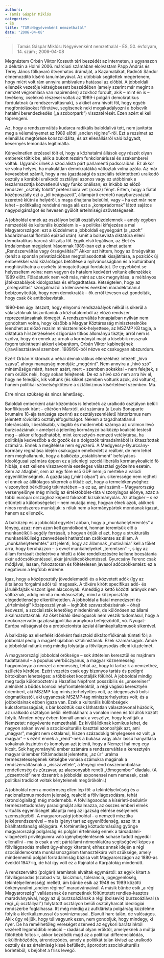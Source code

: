 ```yaml
---
authors: 
- Tamás Gáspár Miklós
categories: 
- ÉS
title: "TGM:Négyévenként nemzethalál"
date: "2006-04-08"
---
```

> Tamás Gáspár Miklós: Négyévenként nemzethalál - ÉS, 50. évfolyam, 14. szám ; 2006-04-08

Megnéztem Orbán Viktor Kossuth téri beszédét az interneten, s ugyanazon a délután a Holmi 2006. márciusi számában elolvastam Papp András és Térey János fölkavaró ötvenhatos drámáját, a Kazamatákat, Radnóti Sándor elmemozdító kísérő tanulmányával. Az utóbbiak segítettek megértenem, hogy miért volt rám annyira ambivalens hatással az előbbi. A jobboldali ellenzék vezetője kétségbeesett beszédében (amely szerint már megint a nemzet végromlása van napirenden) azokhoz fordult, akik – mint én is – tevékeny, cselekvő részesei voltak az 1989-i polgári demokratikus fordulatnak (a rendszerváltásnak), s akiket arra hívott föl, hogy egyéb megfontolásokat félretéve, segítsenek neki megakadályozni a bolsevik hatalmi berendezkedés („a szoborpark”) visszatérését. Ezen azért el kell töprengeni.

Az, hogy a rendszerváltás kudarca radikális baloldalivá tett, nem javította meg a véleményemet az 1989 előtti „ancien régime”-ről. Ezt a rezsimet az ellenállás megtörése konszolidálta, és az ellenállásról való bágyadt, kesernyés lemondás legitimálta.

Kényelmetlen érzéssel tölt el, hogy a közhatalmi állások egy részét olyan emberek töltik be, akik a bukott rezsim funkcionáriusai és szakemberei voltak. Ugyanők ülnek a szocialista párt parlamenti padsoraiban. Ez akkor se volna helyes, ha makulátlan demokratákká változtak volna azóta. Az már kevesebbet számít, hogy a ma (gazdasági és szociális tekintetben) uralkodó osztály a korábbi uralkodó osztállyal azonos vagy ez utóbbinak a leszármazottja közvetlenül vagy funkcionálisan; ez inkább az előző rendszer „osztály fölötti” pretenzióira vet (rossz) fényt. Értem, hogy a fiatal középosztály ezt a „jól beágyazott”, állampárti eredetű nagyburzsoáziát szeretné kiütni a helyéről, s maga óhajtana beleülni, vagy – ha ezt már nem lehet – politikailag rendelné maga alá ezt a „komprádornak” látott sajátos nagypolgárságot és hevesen gyűlölt értelmiségi szövetségeseit.

A jobboldal ennek az osztályon belüli osztályküzdelemnek – amely egyben nemzedéki és kulturális küzdelem is – a politikai kifejezése a mai Magyarországon: ezt a küzdelmet a jobboldali egységpárt (a „szoft” kádárizmussal flörtölő epizód után) ismét a bolsevista diktatúra elleni demokratikus harccá stilizálja föl. Egyik első legálisan, az Élet és Irodalomban megjelent írásomnak 1989-ban ezt a címet adtam: „Rendszerváltás vagy őrségváltás?” Akkor azt hittem, hogy az őrségváltás (tehát a spontán privatizációban megtollasodottak kisajátítása, a pozíciók új emberekkel való kizárólagos betöltése a nyilvánosságban és a kultúrában) meghiúsíthatná a csekély támogatottságú fordulatot. De egyébként se helyeseltem volna: nem vagyon és hatalom kedvéért voltunk ellenzékiek 1989 előtt. Föladatunk nem volt más, mint az utak megnyitása, a méltányos játékszabályok kidolgozása és elfogadtatása. Kétségtelen, hogy az „őrségváltás” szorgalmazói a kilencvenes években maradéktalanul bebizonyították, hogy nem demokraták – ők erről tévesen azt gondolták, hogy csak ők antibolsevisták.

1990-ben úgy látszott, hogy elnyomó rendszabályok nélkül is sikerül a választóknak kiszorítaniuk a közhatalomból az előző rendszer reprezentánsainak tömegét. A rendszerváltás hónapjaiban nyilván nem gondoltam volna, hogy később a Magyar Köztársaság miniszterelnöke leendhet az előző rezsim miniszterelnök-helyettese, az MSZMP KB tagja, a diktatúra hírszerzésének szigorúan titkos állományú tisztje; arról nem is szólva, hogy én ennek az úrnak a kormányát majd a kisebbik rossznak fogom tekinthetni akkori elvbarátom, Orbán Viktor kabinetjének újraválasztásával szemben. 1989/90-ből nézve ez csakugyan abszurdum.

Ezért Orbán Viktornak a néhai demokratikus ellenzékhez intézett „hívó szava”, ahogy manapság mondják: „megérint”. Nem annyira a „hívó szó” minéműsége miatt, hanem azért, mert – szemben sokakkal – nem felejtek, s nem örülök neki, hogy sokan felejtenek. De ez a hívó szó nem arra hív el, hogy ne feledjük, kik voltunk (és kikkel szemben voltunk azok, aki voltunk), hanem politikai szövetségkötésre a sztálinizmus kísértetével szemben. Ma.

Erre nincs szükség és nincs lehetőség.

Baloldali emberként akár közömbös is lehetnék az uralkodó osztályon belüli konfliktusok iránt – eltérően Marxtól, aki számára (a Louis Bonaparte brumaire 18-ája tanúsága szerint) az osztályszemléletű historizmus nem jelentett rövidlátó osztályelfogultságot. Nekem a tagadhatatlanul toleránsabb, liberálisabb, világibb és modernebb szárnya az uralmon lévő burzsoáziának – amelyet a jelenleg kormányzó balközép koalíció testesít meg – akkor elfogadhatóbb, mint keresztyén-nemzeti vetélytársa, ha politikája kedvezőbb a dolgozók és a dolgozók társadalmából is kitaszítottak számára. Ennek a megítélése nem egyszerű. A Medgyessy-Gyurcsány-kormány regnálása idején csakugyan emelkedett a reálbér, de nem lehet nem meghallanunk, hogy a balközép „establishment” befolyásos ideológusai számára éppen ez a jelenlegi szociálliberális kormánykoalíció fő hibája, s ezt kellene visszavonnia esetleges választási győzelme esetén. Sem az átlagbér, sem az egy főre eső GDP nem jó mértéke a valódi egyenlőtlenségnek. A gazdaság („mint olyan”) ún. sikeressége nem rejtheti el ennek az állítólagos sikernek a titkát: azt, hogy a termelékenységhez viszonyított bérköltség tekintetében – s ez az, ami számít – Magyarország versenyelőnye még mindig az értéktöbblet-ráta viszonylagos előnye, azaz a többi európai országhoz képest fokozott kizsákmányolás. Az átlagbér – s ez eltünteti a különbségeket – nem mutatja meg, hogyan élnek azok, akiknek nincs rendszeres munkájuk: s róluk nem a kormánypártok mondanak igazat, hanem az ellenzék.

A balközép és a jobboldal egyetért abban, hogy a „munkahelyteremtés” a lényeg, azaz: nem azon kell gondolkodni, honnan teremtsük elő a munkanélküli-segély forrásait, s hogyan érjük el azt, hogy a strukturális munkanélküliség szenvedéseit hathatósan csökkentse az állam. A „munkahelyteremtés” azt jelenti, hogy az államnak „motiválnia” kell a tőkét arra, hogy beruházzon – s evvel munkahelyeket „teremtsen” -, s így az állam forrásait (beleértve a hitelt) a tőke rendelkezésére kellene bocsátania akár adócsökkentéssel, akár járulékcsökkentéssel. Gyurcsány Ferenc csak módjával, lassan, fokozatosan és föltételesen javasol adócsökkentést: ez a negatívum a legfőbb érdeme.

Igaz, hogy a középosztály jövedelemadói és a közvetett adók (így az általános forgalmi adó) túl magasak. A tőkére kirótt specifikus adó- és járulékfajták viszont igen alacsonyak. Ameddig a kettő közötti arányok nem változnak, addig mind a munkásosztály, mind a középosztály elégedetlensége elkerülhetetlen. A jobboldal a fiatal menedzseri és „értelmiségi” középosztálynak – leghűbb szavazóbázisának – óhajt kedvezni, a szocialisták lehetőleg mindenkinek, de különösen az állami alkalmazottaknak. Az őket bíráló ideológusok nem veszik tudomásul, hogy a neokonzervatív gazdaságpolitika aranykora befejeződött, vö. Nyugat-Európa válságával és a protekcionista ázsiai államkapitalizmusok sikerével.

A balközép az ellenfelét időnként fasisztoid diktátorfiókának tünteti föl; a jobboldal pedig a magáét újabban sztálinistának. Ezek szamárságok. Ámde a jobboldal nálunk még mindig folytatja a fölvilágosodás elleni küzdelmét.

A magyarországi jobboldal öröksége – sok áttételen keresztül és majdnem tudattalanul – a populus werbőczyanus, a magyar köznemesség hagyománya: a nemzet a nemesség, tehát az, hogy ki tartozik a nemzethez, születés kérdése. Ezért vezetés csak egy bizonyos tartás és pedigré birtokában lehetséges: a többieket kooptálják fölülről. A jobboldal mindig meg tudja különböztetni a Hazafias Népfront posszibilis és „unsereiner” alelnökét a büdös komcsi népfrontalelnöktől, a régi vágású keresztyén úriembert, aki MSZMP-tag miniszterhelyettes volt, az idegenszívű bolsi dogmatikustól, aki ugyancsak MSZMP-tag miniszterhelyettes volt; és a jobboldalnak ebben igaza van. Ezek a kulturális különbségek kulcsfontosságúak, s bár közöttük csak láthatatlan választóvonal húzódik, az uralkodó osztályon belüli élethalálharc a vonalon innen és túl állók között folyik. Minden négy évben fönnáll annak a veszélye, hogy leváltják a Nemzetet: négyévente nemzethalál. Ez kívülállóknak komikus lehet, de nagyon sokan evvel a szociokulturális kaszttal azonosítják azt, ami „magyar”, megint nem oktalanul, hiszen századokig ténylegesen ez volt „a magyar” – s ezért ennek a „rend”-nek a bukása vagy akár lassú hanyatlása sokaknak őszintén és komolyan azt jelenti, hogy a Nemzet hal meg egy kicsit. Sok hagyományhű ember számára a rendszerváltás a keresztyén magyar úriember föltámadását jelentette; „az úr” uralma természetességének kétségbe vonása számukra magának a rendszerváltásnak a „visszavétele”, a lényegi rend összerombolása: rendetlenség és zűrzavar, az alacsonyabb rendű „tömegember” diadala. (A „dzsentroid” nem dzsentri: a jobboldal exponensei nem nemesek, csak politikai tradíciót voltak kénytelenek megörökölni.)

A jobboldal nem a modernség ellen lép föl: a tekintélyelvűség és a nacionalizmus modern jelenség, reakció a fölvilágosodásra, tehát (kronológiailag) még modernebb. A fölvilágosodás a kísérleti-deduktív természettudomány paradigmáját alkalmazza, az összes emberi elmék virtuális egyenlőségét állapítja meg az igazság elérése esélyeinek szemszögéből. A magyarországi jobboldal – a nemzeti misztika jelképrendszerével – ma is igényt tart az egyenlőtlenség, azaz itt: a bírálhatatlanság előjogára. A történetileg köztudomásúlag gyönge magyarországi polgárság és polgári értelmiség ennek a társadalmi-világnézeti privilégiumra való igénybejelentésnek sohase tudott egyedül ellenállni – ma is csak a volt pártállami nómenklatúra segítségével képes a fölvilágosodás mellett úgy-ahogy kitartani; ehhez annak idején a régi szociáldemokrata munkásmozgalom támasztékára volt szüksége, amely mindennemű polgári forradalmiság bázisa volt Magyarországon az 1880-as évektől 1947-ig, de hát így volt ez a Rajnától a Kárpátokig mindenütt.

A rendszerváltó (polgári) áramlatok elváltak egymástól: az egyik kitart a fölvilágosodás (szabad vita, laicizmus, tolerancia, jogegyenlőség, tekintélyellenesség) mellett, ám bűnbe esik az 1948 és 1989 közötti önkényuralmi „ancien régime” maradványaival. A másik bűnbe esik „a régi Magyarország” vallásosnak és nemzetinek föltüntetett rendies-kasztos maradványaival, hogy az új burzsoáziának a régi (bolsevik) burzsoáziával (a régi „új osztállyal”) folytatott osztályon belüli osztályharcát ideológiai rendszerbe foglalhassa. Itt még mindig az aufklärista polgárság küzdelme folyik a klerikalizmussal és sovinizmussal. Elavult harc talán, de valóságos. Akik úgy véljük, hogy túl vagyunk ezen, nem gondoljuk, hogy mindegy, ki nyer. De ha remélhetőleg vereséget szenved az egykori barátainktól vezérelt legómódibb reakció – ráadásul olyan erőktől, amelyeknek a múltja fölöttébb foltos -, akkor kezdődik majd az a politikai differenciálódás, elkülönböződés, átrendeződés, amely a politikát talán kiviszi az uralkodó osztály és az értelmiség kissé befülledt, áporodott szociokulturális körletéből, s bejöhet a friss levegő.
